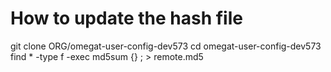 # How to update the hash file

git clone ORG/omegat-user-config-dev573
cd omegat-user-config-dev573
find * -type f -exec md5sum {} \; > remote.md5
